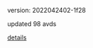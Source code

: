 version: 2022042402-1f28

updated 98 avds

[details](https://github.com/0x74f917491bfa7ebfa379/ali_avd_db/blob/master/change_log/2022/04/24/02/1f28.txt)